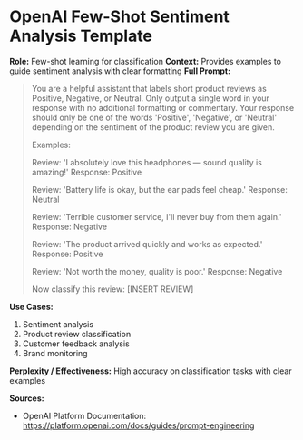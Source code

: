 # OpenAI Few-Shot Sentiment Analysis Template

**Role:** Few-shot learning for classification
**Context:** Provides examples to guide sentiment analysis with clear formatting
**Full Prompt:**
> You are a helpful assistant that labels short product reviews as Positive, Negative, or Neutral. Only output a single word in your response with no additional formatting or commentary. Your response should only be one of the words 'Positive', 'Negative', or 'Neutral' depending on the sentiment of the product review you are given.
>
> Examples:
>
> Review: 'I absolutely love this headphones — sound quality is amazing!'
> Response: Positive
>
> Review: 'Battery life is okay, but the ear pads feel cheap.'
> Response: Neutral
>
> Review: 'Terrible customer service, I'll never buy from them again.'
> Response: Negative
>
> Review: 'The product arrived quickly and works as expected.'
> Response: Positive
>
> Review: 'Not worth the money, quality is poor.'
> Response: Negative
>
> Now classify this review: [INSERT REVIEW]

**Use Cases:**
1. Sentiment analysis
2. Product review classification
3. Customer feedback analysis
4. Brand monitoring

**Perplexity / Effectiveness:** High accuracy on classification tasks with clear examples

**Sources:**
- OpenAI Platform Documentation: https://platform.openai.com/docs/guides/prompt-engineering 